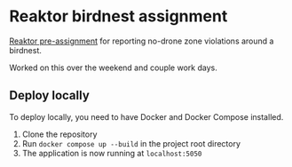 # Reaktor birdnest assignment

[Reaktor pre-assignment](https://assignments.reaktor.com/birdnest/) for reporting no-drone zone violations around a birdnest.

Worked on this over the weekend and couple work days.

## Deploy locally

To deploy locally, you need to have Docker and Docker Compose installed.

1. Clone the repository
2. Run `docker compose up --build` in the project root directory
3. The application is now running at `localhost:5050`

